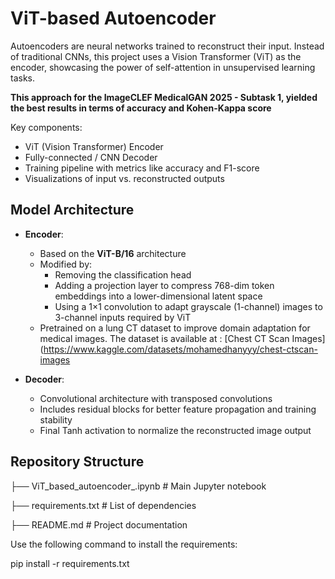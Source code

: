 # ViT-based Autoencoder
Autoencoders are neural networks trained to reconstruct their input. Instead of traditional CNNs, this project uses a Vision Transformer (ViT) as the encoder, showcasing the power of self-attention in unsupervised learning tasks.

**This approach for the ImageCLEF MedicalGAN 2025 - Subtask 1, yielded the best results in terms of accuracy and Kohen-Kappa score**

Key components:
- ViT (Vision Transformer) Encoder 
- Fully-connected / CNN Decoder
- Training pipeline with metrics like accuracy and F1-score
- Visualizations of input vs. reconstructed outputs

## Model Architecture

- **Encoder**:
  - Based on the **ViT-B/16** architecture
  - Modified by:
    - Removing the classification head
    - Adding a projection layer to compress 768-dim token embeddings into a lower-dimensional latent space
    - Using a 1×1 convolution to adapt grayscale (1-channel) images to 3-channel inputs required by ViT
  - Pretrained on a lung CT dataset to improve domain adaptation for medical images. The dataset is available at : [Chest CT Scan Images](https://www.kaggle.com/datasets/mohamedhanyyy/chest-ctscan-images

- **Decoder**:
  - Convolutional architecture with transposed convolutions
  - Includes residual blocks for better feature propagation and training stability
  - Final Tanh activation to normalize the reconstructed image output

## Repository Structure
├── ViT_based_autoencoder_.ipynb # Main Jupyter notebook

├── requirements.txt # List of dependencies

├── README.md # Project documentation

Use the following command to install the requirements:

pip install -r requirements.txt


